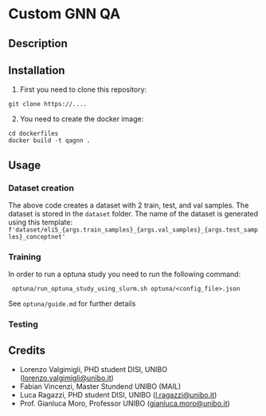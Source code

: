 # Custom GNN QA

## Description


## Installation

1. First you need to clone this repository:

```
git clone https://....

```


2. You need to create the docker image:

```
cd dockerfiles
docker build -t qagnn .
```



## Usage

### Dataset creation

The above code creates a dataset with 2 train, test, and val samples. The dataset is stored in the `dataset` folder.
The name of the dataset is generated using this template: `f'dataset/eli5_{args.train_samples}_{args.val_samples}_{args.test_samples}_conceptnet'`

### Training

In order to run a optuna study you need to run the following command:

```
 optuna/run_optuna_study_using_slurm.sh optuna/<config_file>.json

```

See `optuna/guide.md` for further details


### Testing


## Credits

* Lorenzo Valgimigli, PHD student DISI, UNIBO (lorenzo.valgimigli@unibo.it)
* Fabian Vincenzi, Master Stundend UNIBO (MAIL)
* Luca Ragazzi, PHD student DISI, UNIBO (l.ragazzi@unibo.it)
* Prof. Gianluca Moro, Professor UNIBO (gianluca.moro@unibo.it)